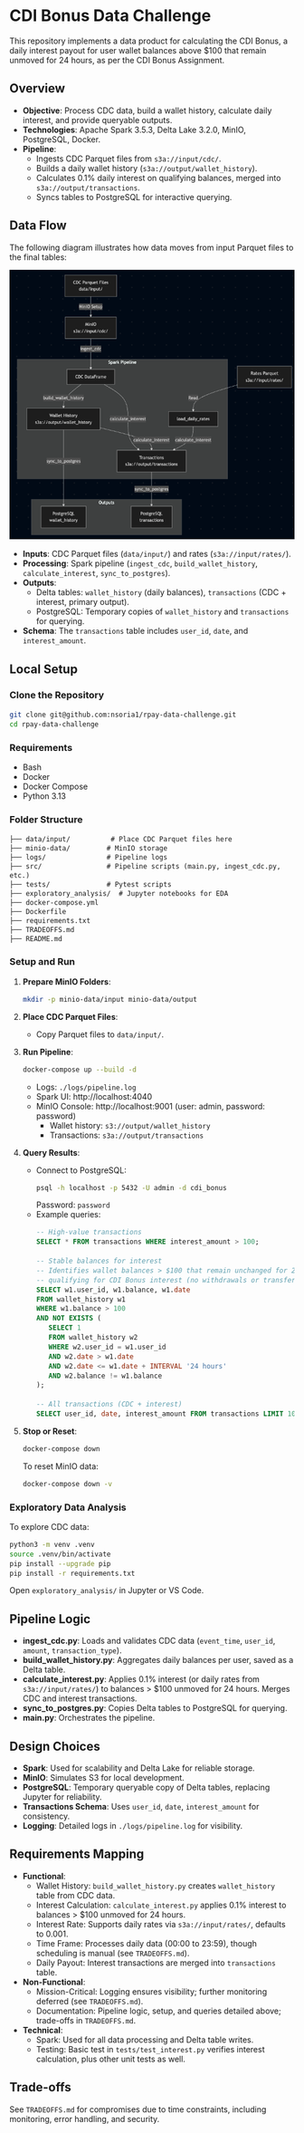 # CDI Bonus Data Challenge

This repository implements a data product for calculating the CDI Bonus, a daily interest payout for user wallet balances above $100 that remain unmoved for 24 hours, as per the CDI Bonus Assignment.

## Overview
- **Objective**: Process CDC data, build a wallet history, calculate daily interest, and provide queryable outputs.
- **Technologies**: Apache Spark 3.5.3, Delta Lake 3.2.0, MinIO, PostgreSQL, Docker.
- **Pipeline**:
  - Ingests CDC Parquet files from `s3a://input/cdc/`.
  - Builds a daily wallet history (`s3a://output/wallet_history`).
  - Calculates 0.1% daily interest on qualifying balances, merged into `s3a://output/transactions`.
  - Syncs tables to PostgreSQL for interactive querying.

## Data Flow
The following diagram illustrates how data moves from input Parquet files to the final tables:

![image](./images/data_flow.png)


- **Inputs**: CDC Parquet files (`data/input/`) and rates (`s3a://input/rates/`).
- **Processing**: Spark pipeline (`ingest_cdc`, `build_wallet_history`, `calculate_interest`, `sync_to_postgres`).
- **Outputs**:
  - Delta tables: `wallet_history` (daily balances), `transactions` (CDC + interest, primary output).
  - PostgreSQL: Temporary copies of `wallet_history` and `transactions` for querying.
- **Schema**: The `transactions` table includes `user_id`, `date`, and `interest_amount`.

## Local Setup

### Clone the Repository
```bash
git clone git@github.com:nsoria1/rpay-data-challenge.git
cd rpay-data-challenge
```

### Requirements
- Bash
- Docker
- Docker Compose
- Python 3.13

### Folder Structure
```
├── data/input/          # Place CDC Parquet files here
├── minio-data/         # MinIO storage
├── logs/               # Pipeline logs
├── src/                # Pipeline scripts (main.py, ingest_cdc.py, etc.)
├── tests/              # Pytest scripts
├── exploratory_analysis/  # Jupyter notebooks for EDA
├── docker-compose.yml
├── Dockerfile
├── requirements.txt
├── TRADEOFFS.md
├── README.md
```

### Setup and Run
1. **Prepare MinIO Folders**:
   ```bash
   mkdir -p minio-data/input minio-data/output
   ```

2. **Place CDC Parquet Files**:
   - Copy Parquet files to `data/input/`.

3. **Run Pipeline**:
   ```bash
   docker-compose up --build -d
   ```
   - Logs: `./logs/pipeline.log`
   - Spark UI: http://localhost:4040
   - MinIO Console: http://localhost:9001 (user: admin, password: password)
     - Wallet history: `s3://output/wallet_history`
     - Transactions: `s3a://output/transactions`

4. **Query Results**:
   - Connect to PostgreSQL:
     ```bash
     psql -h localhost -p 5432 -U admin -d cdi_bonus
     ```
     Password: `password`
   - Example queries:
     ```sql
     -- High-value transactions
     SELECT * FROM transactions WHERE interest_amount > 100;

     -- Stable balances for interest
     -- Identifies wallet balances > $100 that remain unchanged for 24+ hours,
     -- qualifying for CDI Bonus interest (no withdrawals or transfers out).
     SELECT w1.user_id, w1.balance, w1.date
     FROM wallet_history w1
     WHERE w1.balance > 100
     AND NOT EXISTS (
        SELECT 1
        FROM wallet_history w2
        WHERE w2.user_id = w1.user_id
        AND w2.date > w1.date
        AND w2.date <= w1.date + INTERVAL '24 hours'
        AND w2.balance != w1.balance
     );

     -- All transactions (CDC + interest)
     SELECT user_id, date, interest_amount FROM transactions LIMIT 10;
     ```

5. **Stop or Reset**:
   ```bash
   docker-compose down
   ```
   To reset MinIO data:
   ```bash
   docker-compose down -v
   ```

### Exploratory Data Analysis
To explore CDC data:
```bash
python3 -m venv .venv
source .venv/bin/activate
pip install --upgrade pip
pip install -r requirements.txt
```
Open `exploratory_analysis/` in Jupyter or VS Code.

## Pipeline Logic
- **ingest_cdc.py**: Loads and validates CDC data (`event_time`, `user_id`, `amount`, `transaction_type`).
- **build_wallet_history.py**: Aggregates daily balances per user, saved as a Delta table.
- **calculate_interest.py**: Applies 0.1% interest (or daily rates from `s3a://input/rates/`) to balances > $100 unmoved for 24 hours. Merges CDC and interest transactions.
- **sync_to_postgres.py**: Copies Delta tables to PostgreSQL for querying.
- **main.py**: Orchestrates the pipeline.

## Design Choices
- **Spark**: Used for scalability and Delta Lake for reliable storage.
- **MinIO**: Simulates S3 for local development.
- **PostgreSQL**: Temporary queryable copy of Delta tables, replacing Jupyter for reliability.
- **Transactions Schema**: Uses `user_id`, `date`, `interest_amount` for consistency.
- **Logging**: Detailed logs in `./logs/pipeline.log` for visibility.

## Requirements Mapping
- **Functional**:
  - Wallet History: `build_wallet_history.py` creates `wallet_history` table from CDC data.
  - Interest Calculation: `calculate_interest.py` applies 0.1% interest to balances > $100 unmoved for 24 hours.
  - Interest Rate: Supports daily rates via `s3a://input/rates/`, defaults to 0.001.
  - Time Frame: Processes daily data (00:00 to 23:59), though scheduling is manual (see `TRADEOFFS.md`).
  - Daily Payout: Interest transactions are merged into `transactions` table.
- **Non-Functional**:
  - Mission-Critical: Logging ensures visibility; further monitoring deferred (see `TRADEOFFS.md`).
  - Documentation: Pipeline logic, setup, and queries detailed above; trade-offs in `TRADEOFFS.md`.
- **Technical**:
  - Spark: Used for all data processing and Delta table writes.
  - Testing: Basic test in `tests/test_interest.py` verifies interest calculation, plus other unit tests as well.

## Trade-offs
See `TRADEOFFS.md` for compromises due to time constraints, including monitoring, error handling, and security.